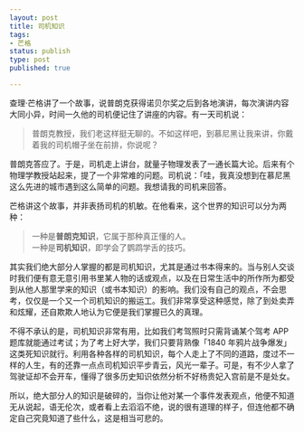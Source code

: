 ```yaml
--- 
layout: post
title: 司机知识
tags: 
- 芒格
status: publish
type: post
published: true

---
```


查理·芒格讲了一个故事，说普朗克获得诺贝尔奖之后到各地演讲，每次演讲内容大同小异，时间一久他的司机便记住了讲座的内容。有一天司机说：

>普朗克教授，我们老这样挺无聊的。不如这样吧，到慕尼黑让我来讲，你戴着我的司机帽子坐在前排，你说呢？

普朗克答应了。于是，司机走上讲台，就量子物理发表了一通长篇大论。后来有个物理学教授站起来，提了一个非常难的问题。司机说：「哇，我真没想到在慕尼黑这么先进的城市遇到这么简单的问题。我想请我的司机来回答。

芒格讲这个故事，并非表扬司机的机敏。在他看来，这个世界的知识可以分为两种：

>一种是**普朗克知识**，它属于那种真正懂的人。<br>
一种是**司机知识**，即学会了鹦鹉学舌的技巧。

其实我们绝大部分人掌握的都是司机知识，尤其是通过书本得来的。当与别人交谈时我们便有意无意引用书里某人物的话或观点，以及在日常生活中的所作所为都受到从他人那里学来的知识（或书本知识）的影响。我们没有自己的观点，不会思考，仅仅是一个又一个司机知识的搬运工。我们非常享受这种感觉，除了到处卖弄和炫耀，还自欺欺人地认为它便是我们掌握已久的真理。

不得不承认的是，司机知识非常有用，比如我们考驾照时只需背诵某个驾考 APP 题库就能通过考试；为了考上好大学，我们只要背熟像「1840 年鸦片战争爆发」这类死知识就行。利用各种各样的司机知识，每个人走上了不同的道路，度过不一样的人生，有的还靠一点点司机知识平步青云，风光一辈子。可是，有不少人拿了驾驶证却不会开车，懂得了很多历史知识依然分析不好杨贵妃入宫前是不是处女。

所以，绝大部分人的知识是破碎的，当你让他对某一个事件发表观点，他便不知道无从说起，语无伦次，或者看上去滔滔不绝，说的很有道理的样子，但连他都不确定自己究竟知道了些什么，这是相当可悲的。
